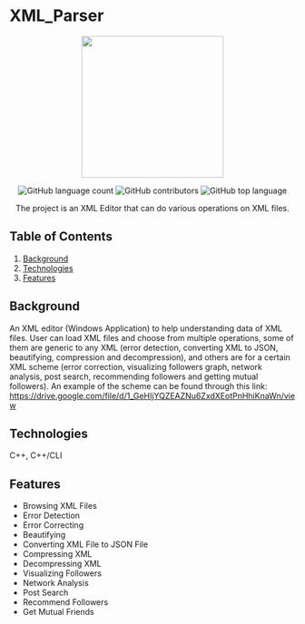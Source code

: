 # XML_Parser

<div align="center">
<img src="https://icon-library.com/images/xml-icon/xml-icon-9.jpg" width="250" height="250" >  
    
    
![GitHub language count](https://img.shields.io/github/languages/count/mohamedhossam01/XML_Parser?color=%2300&logo=GitHub)
![GitHub contributors](https://img.shields.io/github/contributors/mohamedhossam01/XML_Parser?color=%2300&logo=GitHub)
![GitHub top language](https://img.shields.io/github/languages/top/mohamedhossam01/XML_Parser?color=%2300)


The project is an XML Editor that can do various operations on XML files.
</div>  


## Table of Contents
1. [Background](#Background)
2. [Technologies](#Technologies)
3. [Features](#Features)

## Background

An XML editor (Windows Application) to help understanding data of XML files. User can load XML files and choose from multiple operations, some of them are generic to
any XML (error detection, converting XML to JSON, beautifying, compression and decompression), and others are for a certain XML
scheme (error correction, visualizing followers graph, network analysis, post search, recommending followers and getting mutual followers).
An example of the scheme can be found through this link: https://drive.google.com/file/d/1_GeHIjYQZEAZNu6ZxdXEotPnHhiKnaWn/view

## Technologies
C++, C++/CLI

## Features
* Browsing XML Files
* Error Detection
* Error Correcting
* Beautifying
* Converting XML File to JSON File
* Compressing XML
* Decompressing XML
* Visualizing Followers
* Network Analysis
* Post Search
* Recommend Followers
* Get Mutual Friends
